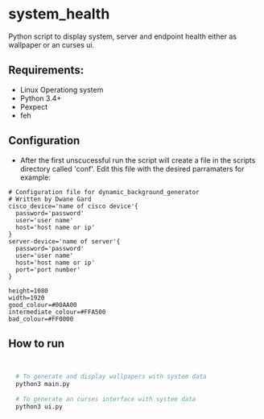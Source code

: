 # system_health

Python script to display system, server and endpoint health either as wallpaper or an curses ui.

## Requirements:
- Linux Operationg system
- Python 3.4+
- Pexpect
- feh

## Configuration
- After the first unscucessful run the script will create a file in the scripts directory called 'conf'. Edit this file with the desired parramaters for example:

~~~text
# Configuration file for dynamic_background_generator
# Written by Dwane Gard
cisco_device='name of cisco device'{
  password='password'
  user='user name'
  host='host name or ip'
}
server-device='name of server'{
  password='password'
  user='user name'
  host='host name or ip'
  port='port number'
}

height=1080
width=1920
good_colour=#00AA00
intermediate_colour=#FFA500
bad_colour=#FF0000
~~~


## How to run
~~~bash

  
  # To generate and display wallpapers with system data
  python3 main.py
  
  # To generate an curses interface with system data
  python3 ui.py
~~~
